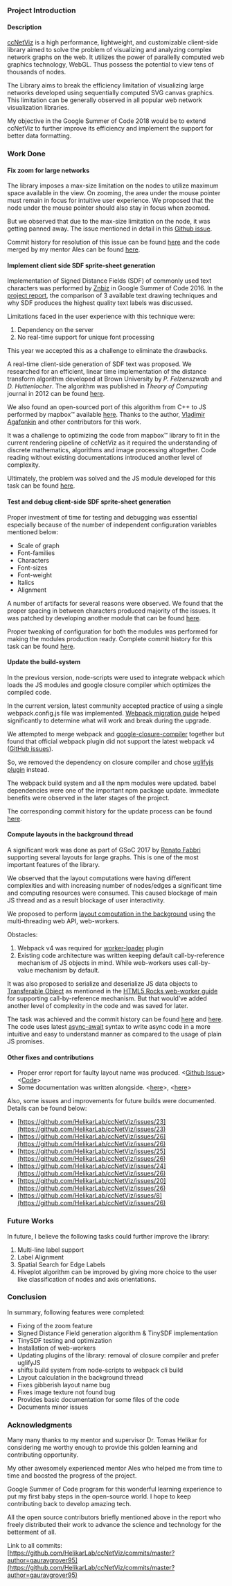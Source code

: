 ### Project Introduction


#### Description

[ccNetViz](http://helikarlab.github.io/ccNetViz/) is a high performance, lightweight, and customizable client-side library aimed to solve the problem of visualizing and analyzing complex network graphs on the web. It utilizes the power of parallelly computed web graphics technology, WebGL. Thus possess the potential to view tens of thousands of nodes.

The Library aims to break the efficiency limitation of visualizing large networks developed using sequentially computed SVG canvas graphics. This limitation can be generally observed in all popular web network visualization libraries.

My objective in the Google Summer of Code 2018 would be to extend ccNetViz to further improve its efficiency and implement the support for better data formatting.



### Work Done


#### Fix zoom for large networks

The library imposes a max-size limitation on the nodes to utilize maximum space available in the view. On zooming, the area under the mouse pointer must remain in focus for intuitive user experience. We proposed that the node under the mouse pointer should also stay in focus when zoomed. 

But we observed that due to the max-size limitation on the node, it was getting panned away. The issue mentioned in detail in this [Github issue](https://github.com/HelikarLab/ccNetViz/issues/7).

Commit history for resolution of this issue can be found [here](https://github.com/gauravgrover95/ccnetviz_demo/commits/master) and the code merged by my mentor Ales can be found [here](https://github.com/HelikarLab/ccNetViz/commit/2ec120f8379fbfee81ead1cdcaee0383cc4bb4d1).


#### Implement client side SDF sprite-sheet generation

Implementation of Signed Distance Fields (SDF) of commonly used text characters was performed by [Znbiz](https://github.com/Znbiz) in Google Summer of Code 2016. In the [project report](https://znbiz.github.io/gsoc2016/), the comparison of 3 available text drawing techniques and why SDF produces the highest quality text labels was discussed.

Limitations faced in the user experience with this technique were:
1. Dependency on the server
2. No real-time support for unique font processing

This year we accepted this as a challenge to eliminate the drawbacks.

A real-time client-side generation of SDF text was proposed. We researched for an efficient, linear time implementation of the distance transform algorithm developed at Brown University by *P. Felzenszwalb* and *D. Huttenlocher*. The algorithm was published in *Theory of Computing* journal in 2012 can be found [here](http://cs.brown.edu/people/pfelzens/dt/).

We also found an open-sourced port of this algorithm from C++ to JS performed by mapbox™ available [here](https://github.com/mapbox/tiny-sdf). Thanks to the author, [Vladimir Agafonkin](https://github.com/mourner) and other contributors for this work.

It was a challenge to optimizing the code from mapbox™ library to fit in the current rendering pipeline of ccNetViz as it required the understanding of discrete mathematics, algorithms and image processing altogether. Code reading without existing documentations introduced another level of complexity.

Ultimately, the problem was solved and the JS module developed for this task can be found [here](https://github.com/HelikarLab/ccNetViz/blob/master/src/texts/sdf/spriteGenerator.js).


#### Test and debug client-side SDF sprite-sheet generation

Proper investment of time for testing and debugging was essential especially because of  the number of independent configuration variables mentioned below:

* Scale of graph
* Font-families
* Characters
* Font-sizes 
* Font-weight
* Italics
* Alignment

A number of artifacts for several reasons were observed. We found that the proper spacing in between characters produced majority of the issues. It was patched by developing another module that can be found [here](https://github.com/HelikarLab/ccNetViz/blob/master/src/texts/sdf/glyphTrimmer.js).

Proper tweaking of configuration for both the modules was performed for making the modules production ready. Complete commit history for this task can be found [here](https://github.com/HelikarLab/ccNetViz/pull/16).


#### Update the build-system

In the previous version, node-scripts were used to integrate webpack which loads the JS modules and google closure compiler which optimizes the compiled code.

In the current version, latest community accepted practice of using a single webpack.config.js file was implemented. [Webpack migration guide](https://webpack.js.org/migrate/4/) helped significantly to determine what will work and break during the upgrade. 

We attempted to merge webpack and [google-closure-compiler](https://github.com/google/closure-compiler-js) together but found that official webpack plugin did not support the latest webpack v4 ([GitHub issues](https://github.com/webpack-contrib/closure-webpack-plugin/issues/47)). 

So, we removed the dependency on closure compiler and chose [uglifyjs plugin](https://github.com/webpack-contrib/uglifyjs-webpack-plugin) instead.

The webpack build system and all the npm modules were updated. babel dependencies were one of the important npm package update. Immediate benefits were observed in the later stages of the project.

The corresponding commit history for the update process can be found [here](https://github.com/HelikarLab/ccNetViz/pull/16).


#### Compute layouts in the background thread

A significant work was done as part of GSoC 2017 by [Renato Fabbri](https://github.com/ttm) supporting several layouts for large graphs. This is one of the most important features of the library.

We observed that the layout computations were having different complexities and with increasing number of nodes/edges a significant time and computing resources were consumed. This caused blockage of main JS thread and as a result blockage of user interactivity. 

We proposed to perform [layout computation in the background](https://github.com/HelikarLab/ccNetViz/issues/9) using the multi-threading web API, web-workers.

Obstacles:

1. Webpack v4 was required for [worker-loader](https://github.com/webpack-contrib/worker-loader) plugin
2. Existing code architecture was written keeping default call-by-reference mechanism of JS objects in mind. While web-workers uses call-by-value mechanism by default.

It was also proposed to serialize and deserialize JS data objects to [Transferable Object](https://developer.mozilla.org/en-US/docs/Web/API/Transferable) as mentioned in the [HTML5 Rocks web-worker guide](https://www.html5rocks.com/en/tutorials/workers/basics/) for supporting call-by-reference mechanism. But that would’ve added another level of complexity in the code and was saved for later.

The task was achieved and the commit history can be found [here](https://github.com/HelikarLab/ccNetViz/pull/16) and [here](https://github.com/HelikarLab/ccNetViz/pull/22). The code uses latest [async-await](https://developer.mozilla.org/en-US/docs/Web/JavaScript/Reference/Statements/async_function) syntax to write async code in a more intuitive and easy to understand manner as compared to the usage of plain JS promises.



#### Other fixes and contributions

- Proper error report for faulty layout name was produced. <[Github Issue](https://github.com/HelikarLab/ccNetViz/issues/21)> <[Code](https://github.com/HelikarLab/ccNetViz/pull/22/commits/e708bcdfb09b8b2da95084345b520bff2a561e11)>
- Some documentation was written alongside. <[here](https://github.com/HelikarLab/ccNetViz/commit/f2a377536f80d63395d6ea0fd078a572bd22762f#diff-331a629f1728de6fe30b04dbdd13568a)>, <[here](https://github.com/HelikarLab/ccNetViz/commit/ddf249a76293399a30cc7075d3a603866d97a68b#diff-88c0fa8951783d96e57d5221523465c9)>

Also, some issues and improvements for future builds were documented. Details can be found below:

- [https://github.com/HelikarLab/ccNetViz/issues/23](https://github.com/HelikarLab/ccNetViz/issues/23)
- [https://github.com/HelikarLab/ccNetViz/issues/26](https://github.com/HelikarLab/ccNetViz/issues/26)
- [https://github.com/HelikarLab/ccNetViz/issues/25](https://github.com/HelikarLab/ccNetViz/issues/26)
- [https://github.com/HelikarLab/ccNetViz/issues/24](https://github.com/HelikarLab/ccNetViz/issues/26)
- [https://github.com/HelikarLab/ccNetViz/issues/20](https://github.com/HelikarLab/ccNetViz/issues/26)
- [https://github.com/HelikarLab/ccNetViz/issues/8](https://github.com/HelikarLab/ccNetViz/issues/26)



### Future Works

In future, I believe the following tasks could further improve the library:

1. Multi-line label support
2. Label Alignment
3. Spatial Search for Edge Labels
4. Hiveplot algorithm can be improved by giving more choice to the user like classification of nodes and axis orientations.



### Conclusion

In summary, following features were completed:

- Fixing of the zoom feature
- Signed Distance Field generation algorithm & TinySDF implementation
- TinySDF testing and optimization
- Installation of web-workers
- Updating plugins of the library: removal of closure compiler and prefer uglifyJS
- shifts build system from node-scripts to webpack cli build
- Layout calculation in the background thread
- Fixes gibberish layout name bug
- Fixes image texture not found bug
- Provides basic documentation for some files of the code
- Documents minor issues



### Acknowledgments

Many many thanks to my mentor and supervisor Dr. Tomas Helikar for considering me worthy enough to provide this golden learning and contributing opportunity.

My other awesomely experienced mentor Ales who helped me from time to time and boosted the progress of the project.

Google Summer of Code program for this wonderful learning experience to put my first baby steps in the open-source world. I hope to keep contributing back to develop amazing tech.

All the open source contributors briefly mentioned above in the report who freely distributed their work to advance the science and technology for the betterment of all.


Link to all commits: [https://github.com/HelikarLab/ccNetViz/commits/master?author=gauravgrover95](https://github.com/HelikarLab/ccNetViz/commits/master?author=gauravgrover95)



